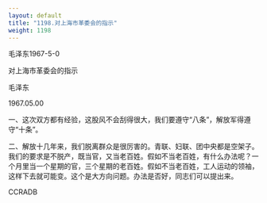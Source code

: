 ```yaml
---
layout: default
title: "1198.对上海市革委会的指示"
weight: 1198
---
```


毛泽东1967-5-0

对上海市革委会的指示

毛泽东

1967.05.00

一、这次双方都有经验，这股风不会刮得很大，我们要遵守“八条”，解放军得遵守“十条”。

二、解放十几年来，我们脱离群众是很厉害的。青联、妇联、团中央都是空架子。我们的要求是不脱产，既当官，又当老百姓。假如不当老百姓，有什么办法呢？一个月里当一个星期的官，三个星期的老百姓。假如不当老百姓，工人运动的领袖，这样下去就可能变。这个是大方向问题。办法是否好，同志们可以提出来。

CCRADB

